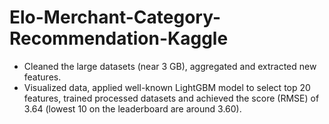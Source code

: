 # Elo-Merchant-Category-Recommendation-Kaggle

-	Cleaned the large datasets (near 3 GB), aggregated and extracted new features.
-	Visualized data, applied well-known LightGBM model to select top 20 features, trained processed datasets and achieved the score (RMSE) of 3.64 (lowest 10 on the leaderboard are around 3.60).  
